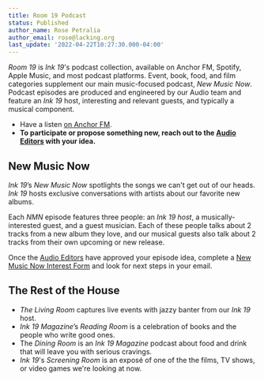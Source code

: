 ```yaml
---
title: Room 19 Podcast
status: Published
author_name: Rose Petralia
author_email: rose@lacking.org
last_update: '2022-04-22T10:27:30.000-04:00'
---
```

_Room 19_ is _Ink 19_'s podcast collection, available on Anchor FM, Spotify, Apple Music, and most podcast platforms. Event, book, food, and film categories supplement our main music-focused podcast, _New Music Now_. Podcast episodes are produced and engineered by our Audio team and feature an _Ink 19_ host, interesting and relevant guests, and typically a musical component.

- Have a listen [on Anchor FM](https://anchor.fm/ink19-nmn).
- __To participate or propose something new, reach out to the [Audio Editors](mailto:audio@ink19.com) with your idea.__

## New Music Now

_Ink 19_’s _New Music Now_ spotlights the songs we can't get out of our heads. _Ink 19_ hosts exclusive conversations with artists about our favorite new albums.

Each _NMN_ episode features three people: an _Ink 19 host_, a musically-interested guest, and a guest musician. Each of these people talks about 2 tracks from a new album they love, and our musical guests also talk about 2 tracks from their own upcoming or new release.

Once the [Audio Editors](mailto:audio@ink19.com) have approved your episode idea, complete a [New Music Now Interest Form](https://docs.google.com/forms/d/1BExGAH6g3QUrQ3QNMU_AMAS7jPbYA9XSCy8vQ9yr01M/edit) and look for next steps in your email.

## The Rest of the House

- _The Living Room_ captures live events with jazzy banter from our _Ink 19_ host.
- _Ink 19 Magazine_’s _Reading Room_ is a celebration of books and the people who write good ones.
- The _Dining Room_ is an _Ink 19 Magazine_ podcast about food and drink that will leave you with serious cravings.
- _Ink 19_'s _Screening Room_ is an expos&eacute; of one of the the films, TV shows, or video games we're looking at now.

&nbsp;
